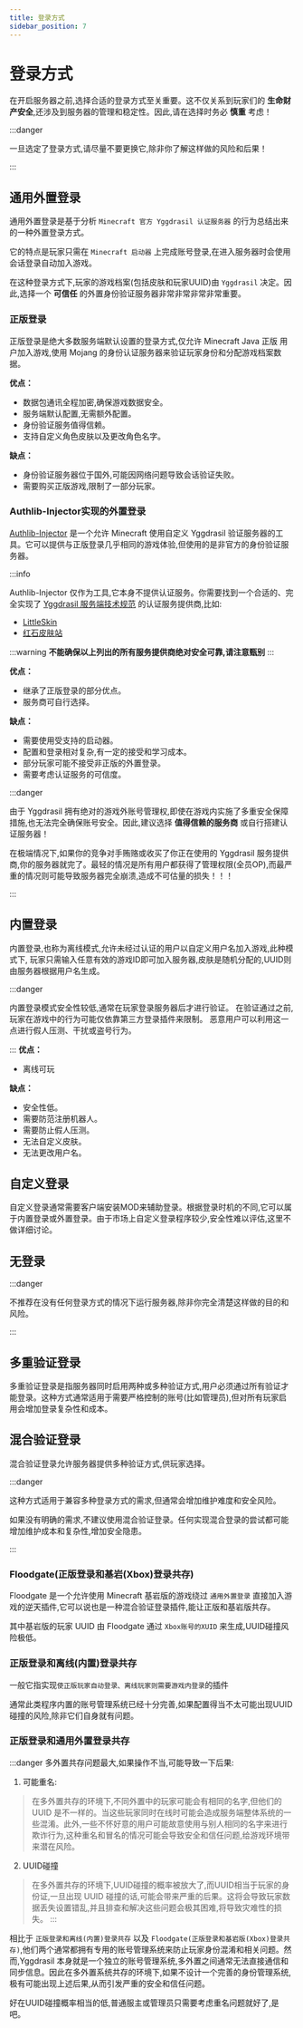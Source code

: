 ```yaml
---
title: 登录方式
sidebar_position: 7
---
```


# 登录方式

在开启服务器之前,选择合适的登录方式至关重要。这不仅关系到玩家们的 **生命财产安全**,还涉及到服务器的管理和稳定性。因此,请在选择时务必 **慎重** 考虑！

:::danger

一旦选定了登录方式,请尽量不要更换它,除非你了解这样做的风险和后果！

:::

## 通用外置登录

通用外置登录是基于分析 `Minecraft 官方 Yggdrasil 认证服务器` 的行为总结出来的一种外置登录方式。

它的特点是玩家只需在 `Minecraft 启动器` 上完成账号登录,在进入服务器时会使用会话登录自动加入游戏。


在这种登录方式下,玩家的游戏档案(包括皮肤和玩家UUID)由 `Yggdrasil` 决定。因此,选择一个 **可信任** 的外置身份验证服务器非常非常非常非常重要。

### 正版登录

正版登录是绝大多数服务端默认设置的登录方式,仅允许 Minecraft Java 正版 用户加入游戏,使用 Mojang 的身份认证服务器来验证玩家身份和分配游戏档案数据。

**优点：**

  * 数据包通讯全程加密,确保游戏数据安全。
  * 服务端默认配置,无需额外配置。
  * 身份验证服务值得信赖。
  * 支持自定义角色皮肤以及更改角色名字。

**缺点：**

  * 身份验证服务器位于国外,可能因网络问题导致会话验证失败。
  * 需要购买正版游戏,限制了一部分玩家。

### Authlib-Injector实现的外置登录

[Authlib-Injector](https://github.com/yushijinhun/authlib-injector) 是一个允许 Minecraft 使用自定义 Yggdrasil 验证服务器的工具。它可以提供与正版登录几乎相同的游戏体验,但使用的是非官方的身份验证服务器。

:::info

Authlib-Injector 仅作为工具,它本身不提供认证服务。你需要找到一个合适的、完全实现了 [Yggdrasil 服务端技术规范](https://github.com/yushijinhun/authlib-injector/wiki/Yggdrasil-%E6%9C%8D%E5%8A%A1%E7%AB%AF%E6%8A%80%E6%9C%AF%E8%A7%84%E8%8C%83) 的认证服务提供商,比如:
  * [LittleSkin](https://littleskin.cn/)
  * [红石皮肤站](https://mcskin.com.cn/)


:::warning
**不能确保以上列出的所有服务提供商绝对安全可靠,请注意甄别**
:::

**优点：**
  * 继承了正版登录的部分优点。
  * 服务商可自行选择。

**缺点：**
  * 需要使用受支持的启动器。
  * 配置和登录相对复杂,有一定的接受和学习成本。
  * 部分玩家可能不接受非正版的外置登录。
  * 需要考虑认证服务的可信度。

:::danger

由于 Yggdrasil 拥有绝对的游戏外账号管理权,即使在游戏内实施了多重安全保障措施,也无法完全确保账号安全。因此,建议选择 **值得信赖的服务商** 或自行搭建认证服务器！

在极端情况下,如果你的竞争对手贿赂或收买了你正在使用的 Yggdrasil 服务提供商,你的服务器就完了。最轻的情况是所有用户都获得了管理权限(全员OP),而最严重的情况则可能导致服务器完全崩溃,造成不可估量的损失！！！

:::

## 内置登录

内置登录,也称为离线模式,允许未经过认证的用户以自定义用户名加入游戏,此种模式下,
玩家只需输入任意有效的游戏ID即可加入服务器,皮肤是随机分配的,UUID则由服务器根据用户名生成。

:::danger

内置登录模式安全性较低,通常在玩家登录服务器后才进行验证。
在验证通过之前,玩家在游戏中的行为可能仅依靠第三方登录插件来限制。
恶意用户可以利用这一点进行假人压测、干扰或盗号行为。

:::
**优点：**
  * 离线可玩

**缺点：**
  * 安全性低。
  * 需要防范注册机器人。
  * 需要防止假人压测。
  * 无法自定义皮肤。
  * 无法更改用户名。

## 自定义登录

自定义登录通常需要客户端安装MOD来辅助登录。根据登录时机的不同,它可以属于内置登录或外置登录。由于市场上自定义登录程序较少,安全性难以评估,这里不做详细讨论。

## 无登录

:::danger

不推荐在没有任何登录方式的情况下运行服务器,除非你完全清楚这样做的目的和风险。

:::

## 多重验证登录

多重验证登录是指服务器同时启用两种或多种验证方式,用户必须通过所有验证才能登录。这种方式通常适用于需要严格控制的账号(比如管理员),但对所有玩家启用会增加登录复杂性和成本。

## 混合验证登录

混合验证登录允许服务器提供多种验证方式,供玩家选择。

:::danger

这种方式适用于兼容多种登录方式的需求,但通常会增加维护难度和安全风险。

如果没有明确的需求,不建议使用混合验证登录。任何实现混合登录的尝试都可能增加维护成本和复杂性,增加安全隐患。

:::

### Floodgate(正版登录和基岩(Xbox)登录共存)

Floodgate 是一个允许使用 Minecraft 基岩版的游戏绕过 `通用外置登录` 直接加入游戏的逆天插件,它可以说也是一种混合验证登录插件,能让正版和基岩版共存。

其中基岩版的玩家 UUID 由 Floodgate 通过 `Xbox账号的XUID` 来生成,UUID碰撞风险极低。

### 正版登录和离线(内置)登录共存

一般它指实现`使正版玩家自动登录、离线玩家则需要游戏内登录`的插件

通常此类程序内置的账号管理系统已经十分完善,如果配置得当不太可能出现UUID碰撞的风险,除非它们自身就有问题。

### 正版登录和通用外置登录共存

:::danger
多外置共存问题最大,如果操作不当,可能导致一下后果:
1. 可能重名:
> 在多外置共存的环境下,不同外置中的玩家可能会有相同的名字,但他们的 UUID 是不一样的。当这些玩家同时在线时可能会造成服务端整体系统的一些混淆。此外,一些不怀好意的用户可能故意使用与别人相同的名字来进行欺诈行为,这种重名和冒名的情况可能会导致安全和信任问题,给游戏环境带来潜在风险。

2. UUID碰撞
> 在多外置共存的环境下,UUID碰撞的概率被放大了,而UUID相当于玩家的身份证,一旦出现 UUID 碰撞的话,可能会带来严重的后果。这将会导致玩家数据丢失设置错乱,并且排查和解决这些问题会极其困难,将导致灾难性的损失。
:::

相比于 `正版登录和离线(内置)登录共存` 以及 `Floodgate(正版登录和基岩版(Xbox)登录共存)`,他们两个通常都拥有专用的账号管理系统来防止玩家身份混淆和相关问题。然而,Yggdrasil 本身就是一个独立的账号管理系统,多外置之间通常无法直接通信和同步信息。因此在多外置系统共存的环境下,如果不设计一个完善的身份管理系统,极有可能出现上述后果,从而引发严重的安全和信任问题。

好在UUID碰撞概率相当的低,普通服主或管理员只需要考虑重名问题就好了,是吧。

